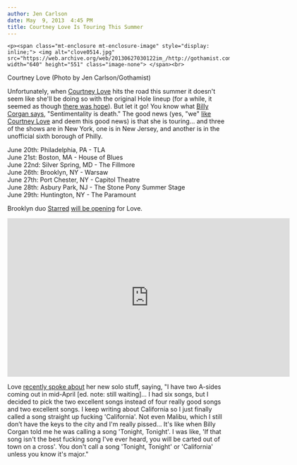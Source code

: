 ```yaml
---
author: Jen Carlson
date: May  9, 2013  4:45 PM
title: Courtney Love Is Touring This Summer
---
```



	
	
	
	<p><span class="mt-enclosure mt-enclosure-image" style="display: inline;"> <img alt="clove0514.jpg" src="https://web.archive.org/web/20130627030122im_/http://gothamist.com/attachments/arts_jen/clove0514.jpg" width="640" height="551" class="image-none"> </span><br>
<span class="photo_caption">Courtney Love (Photo by Jen Carlson/Gothamist)</span></p>

<p>Unfortunately, when <a href="https://web.archive.org/web/20130627030122/http://gothamist.com/tags/courtneylove">Courtney Love</a> hits the road this summer it doesn&apos;t seem like she&apos;ll be doing so with the original Hole lineup (for a while, it seemed as though <a href="https://web.archive.org/web/20130627030122/http://gothamist.com/2012/04/14/video_hole_reunite_at_surprise_show.php">there was hope</a>). But let it go! You know what <a href="https://web.archive.org/web/20130627030122/http://gothamist.com/2012/09/13/billy_corgan_interview.php">Billy Corgan says</a>, &quot;Sentimentality is death.&quot; The good news (yes, &quot;we&quot; <a href="https://web.archive.org/web/20130627030122/http://jezebel.com/5907044/i-found-courtney-love-in-a-hopeless-place">like Courtney Love</a> and deem this good news) is that she is touring... and three of the shows are in New York, one is in New Jersey, and another is in the unofficial sixth borough of Philly.</p>

<p>June 20th: Philadelphia, PA - TLA <br>
June 21st: Boston, MA - House of Blues <br>
June 22nd: Silver Spring, MD - The Fillmore <br>
June 26th: Brooklyn, NY - Warsaw <br>
June 27th: Port Chester, NY - Capitol Theatre <br>
June 28th: Asbury Park, NJ - The Stone Pony Summer Stage<br>
June 29th: Huntington, NY - The Paramount </p>

<p>Brooklyn duo <a href="https://web.archive.org/web/20130627030122/https://www.facebook.com/starredband">Starred</a> <a href="https://web.archive.org/web/20130627030122/http://www.brooklynvegan.com/archives/2013/05/courtney_love_t.html">will be opening</a> for Love.</p>

<p><iframe width="640" height="360" src="https://web.archive.org/web/20130627030122if_/http://www.youtube.com/embed/cH_rfGBwamc?list=PL7A0E7B92F173C19A" frameborder="0" allowfullscreen></iframe></p>

<p>Love <a href="https://web.archive.org/web/20130627030122/http://www.wonderlandmagazine.com/2013/04/courtney-love-the-new-face-of-saint-laurent-and-njoy/">recently spoke about</a> her new solo stuff, saying, &quot;I have two A-sides coming out in mid-April [ed. note: still waiting]... I had six songs, but I decided to pick the two excellent songs instead of four really good songs and two excellent songs. I keep writing about California so I just finally called a song straight up fucking &apos;California&apos;. Not even Malibu, which I still don&#x2019;t have the keys to the city and I&apos;m really pissed... It&apos;s like when Billy Corgan told me he was calling a song &apos;Tonight, Tonight&apos;. I was like, &apos;If that song isn&apos;t the best fucking song I&apos;ve ever heard, you will be carted out of town on a cross&apos;. You don&apos;t call a song &apos;Tonight, Tonight&apos; or &apos;California&apos; unless you know it&apos;s major.&quot;</p>
	
	
	
	
	
